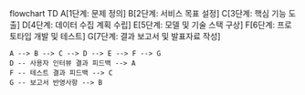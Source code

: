 flowchart TD
    A[1단계: 문제 정의]
    B[2단계: 서비스 목표 설정]
    C[3단계: 핵심 기능 도출]
    D[4단계: 데이터 수집 계획 수립]
    E[5단계: 모델 및 기술 스택 구상]
    F[6단계: 프로토타입 개발 및 테스트]
    G[7단계: 결과 보고서 및 발표자료 작성]

    A --> B --> C --> D --> E --> F --> G
    D -- 사용자 인터뷰 결과 피드백 --> A
    F -- 테스트 결과 피드백 --> C
    G -- 보고서 반영사항 --> B